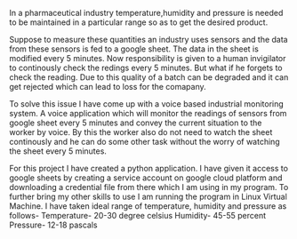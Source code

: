 In a pharmaceutical industry temperature,humidity and pressure is needed to be maintained in a particular range so as to get the desired product.

Suppose to measure these quantities an industry uses sensors and the data from these sensors is fed to a google sheet.
The data in the sheet is modified every 5 minutes.
Now responsibility is given to a human invigilator to continously check the redings every 5 minutes. 
But what if he forgets to check the reading. Due to this quality of a batch can be degraded and it can get rejected which can lead to loss for the comapany.

To solve this issue I have come up with a voice based industrial monitoring system. A voice application which will monitor the readings
of sensors from google sheet every 5 minutes and convey the current situation to the worker by voice.
By this the worker also do not need to watch the sheet continously and he can do some other task without the worry of watching the sheet 
every 5 minutes.

For this project I have created a python application. I have given it access to google sheets by creating a service account on google cloud platform
and downloading a credential file from there which I am using in my program.
To further bring my other skills to use I am running the program in Linux Virtual Machine.
I have taken ideal range of temperature, humidity and pressure as follows-
Temperature- 20-30 degree celsius
Humidity-    45-55 percent
Pressure-    12-18 pascals
